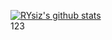 [![RYsiz's github stats](https://github-readme-stats.vercel.app/api?username=Rysiz&show_icons=true&theme=dark)](https://github.com/anuraghazra/github-readme-stats) <br>
123
